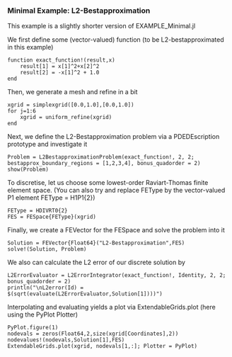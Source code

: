 ### Minimal Example: L2-Bestapproximation

This example is a slightly shorter version of EXAMPLE_Minimal.jl


We first define some (vector-valued) function (to be L2-bestapproximated in this example)

```@example EXAMPLE_Minimal
function exact_function!(result,x)
    result[1] = x[1]^2+x[2]^2
    result[2] = -x[1]^2 + 1.0
end
```

Then, we generate a mesh and refine in a bit

```@example EXAMPLE_Minimal
xgrid = simplexgrid([0.0,1.0],[0.0,1.0])
for j=1:6
    xgrid = uniform_refine(xgrid)
end
```

Next, we define the L2-Bestapproximation problem via a PDEDEscription prototype and investigate it

```@example EXAMPLE_Minimal
Problem = L2BestapproximationProblem(exact_function!, 2, 2; bestapprox_boundary_regions = [1,2,3,4], bonus_quadorder = 2)
show(Problem)
```

To discretise, let us choose some lowest-order Raviart-Thomas finite element space. (You can also try and replace FEType by the vector-valued P1 element FEType = H1P1{2})

```@example EXAMPLE_Minimal
FEType = HDIVRT0{2}
FES = FESpace{FEType}(xgrid)
```

Finally, we create a FEVector for the FESpace and solve the problem into it

```@example EXAMPLE_Minimal
Solution = FEVector{Float64}("L2-Bestapproximation",FES)
solve!(Solution, Problem)
```

We also can calculate the L2 error of our discrete solution by

```@example EXAMPLE_Minimal
L2ErrorEvaluator = L2ErrorIntegrator(exact_function!, Identity, 2, 2; bonus_quadorder = 2)
println("\nL2error(Id) = $(sqrt(evaluate(L2ErrorEvaluator,Solution[1])))")
```

Interpolating and evaluating yields a plot via ExtendableGrids.plot (here using the PyPlot Plotter)

```@example EXAMPLE_Minimal
PyPlot.figure(1)
nodevals = zeros(Float64,2,size(xgrid[Coordinates],2))
nodevalues!(nodevals,Solution[1],FES)
ExtendableGrids.plot(xgrid, nodevals[1,:]; Plotter = PyPlot)
```
